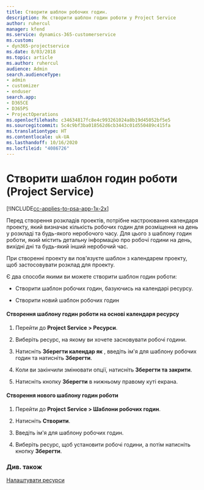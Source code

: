 ```yaml
---
title: Створити шаблон робочих годин.
description: Як створити шаблон годин роботи у Project Service
author: ruhercul
manager: kfend
ms.service: dynamics-365-customerservice
ms.custom:
- dyn365-projectservice
ms.date: 8/03/2018
ms.topic: article
ms.author: ruhercul
audience: Admin
search.audienceType:
- admin
- customizer
- enduser
search.app:
- D365CE
- D365PS
- ProjectOperations
ms.openlocfilehash: c34634817fc8e4c993261024a8b19d45052bf5e5
ms.sourcegitcommit: 5c4c9bf3ba018562d6cb3443c01d550489c415fa
ms.translationtype: HT
ms.contentlocale: uk-UA
ms.lasthandoff: 10/16/2020
ms.locfileid: "4086726"
---
```

# <a name="create-a-work-hours-template-project-service"></a>Створити шаблон годин роботи (Project Service)

[!INCLUDE[cc-applies-to-psa-app-1x-2x](../includes/cc-applies-to-psa-app-1x-2x.md)]

Перед створення розкладів проектів, потрібне настроювання календаря проекту, який визначає кількість робочих годин для розміщення на день у розкладі та будь-якого неробочого часу. Для цього з шаблону годин роботи, який містить детальну інформацію про робочі години на день, вихідні дні та будь-який інший неробочий час.  
  
 При створенні проекту ви пов'язуєте шаблон з календарем проекту, щоб застосовувати розклад для проекту.  
  
 Є два способи якими ви можете створити шаблон годин роботи:  
  
-   Створити шаблон робочих годин, базуючись на календарі ресурсу.  
  
-   Створити новий шаблон робочих годин  
  
#### <a name="to-create-a-work-hours-template-based-on-a-resources-calendar"></a>Створення шаблону годин роботи на основі календаря ресурсу  
  
1.  Перейти до **Project Service > Ресурси**.  
  
2.  Виберіть ресурс, на якому ви хочете засновувати робочі години.  
  
3.  Натисніть **Зберегти календар як** , введіть ім'я для шаблону робочих годин та натисніть **Зберегти**.  
  
4.  Коли ви закінчили змінювати опції, натисніть **Зберегти та закрити**.  
  
5.  Натисніть кнопку **Зберегти** в нижньому правому куті екрана.  
  
#### <a name="to-create-a-new-work-hours-template"></a>Створення нового шаблону годин роботи  
  
1.  Перейти до **Project Service > Шаблони робочих годин**.  
  
2.  Натисніть **Створити**.  
  
3.  Введіть ім'я для шаблону робочих годин.  
  
4.  Виберіть ресурс, щоб установити робочі години, а потім натисніть кнопку **Зберегти**.  
  
### <a name="see-also"></a>Див. також  
 [Налаштувати ресурси](../psa/set-up-resources.md)
